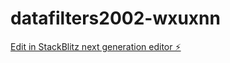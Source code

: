 # datafilters2002-wxuxnn

[Edit in StackBlitz next generation editor ⚡️](https://stackblitz.com/~/github.com/Wilmer200520t/datafilters2002-wxuxnn)